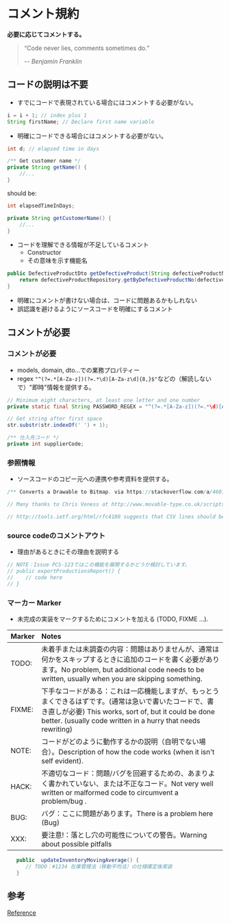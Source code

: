 # コメント規約

**必要に応じてコメントする。**
> “Code never lies, comments sometimes do.”
>
> -- <cite>Benjamin Franklin</cite>

## コードの説明は不要

- すでにコードで表現されている場合にはコメントする必要がない。

```java
i = i + 1; // index plus 1
String firstName; // Declare first name variable
```

- 明確にコードできる場合にはコメントする必要がない。

```java
int d; // elapsed time in days

/** Get customer name */
private String getName() {
    //...
}
```

should be:

```java
int elapsedTimeInDays;

private String getCustomerName() {
    //...
}
```

- コードを理解できる情報が不足しているコメント
  - Constructor
  - その意味を示す機能名

```java
public DefectiveProductDto getDefectiveProduct(String defectiveProductNo) {
    return defectiveProductRepository.getByDefectiveProductNo(defectiveProductNo);
}
```

- 明確にコメントが書けない場合は、コードに問題あるかもしれない
- 誤認識を避けるようにソースコードを明確にするコメント

## コメントが必要

### コメントが必要

- models, domain, dto...での業務プロパティー
- regex `"^(?=.*[A-Za-z])(?=.*\d)[A-Za-z\d]{8,}$"`などの（解読しないで）"即時"情報を提供する。

```java
// Minimum eight characters, at least one letter and one number
private static final String PASSWORD_REGEX = "^(?=.*[A-Za-z])(?=.*\d)[A-Za-z\d]{8,}$";

// Get string after first space
str.substr(str.indexOf(' ') + 1);

/** 仕入先コード */
private int supplierCode;
```

### 参照情報

- ソースコードのコピー元への連携や参考資料を提供する。

```java
/** Converts a Drawable to Bitmap. via https://stackoverflow.com/a/46018816/2219998. */

// Many thanks to Chris Veness at http://www.movable-type.co.uk/scripts/latlong.html for a great reference and examples.

// http://tools.ietf.org/html/rfc4180 suggests that CSV lines should be terminated by CRLF, hence the \r\n.
```

### source codeのコメントアウト

- 理由があるときにその理由を説明する

```java
// NOTE：Issue PCS-123ではこの機能を展開するかどうか検討しています。
// public exportProductionsReport() {
//    // code here
// }
```

### マーカー Marker

- 未完成の実装をマークするためにコメントを加える (TODO, FIXME ...).

| Marker |                                                            Notes                                                            |
| :----- | :-------------------------------------------------------------------------------------------------------------------------- |
| TODO:  | 未着手または未調査の内容：問題はありませんが、通常は何かをスキップするときに追加のコードを書く必要があります。No problem, but additional code needs to be written, usually when you are skipping something.     |
| FIXME: | 下手なコードがある：これは一応機能しますが、もっとうまくできるはずです。(通常は急いで書いたコードで、書き直しが必要) This works, sort of, but it could be done better. (usually code written in a hurry that needs rewriting)  |
| NOTE:  | コードがどのように動作するかの説明（自明でない場合）。Description of how the code works (when it isn't self evident).                                                             |
| HACK:  | 不適切なコード：問題/バグを回避するための、あまりよく書かれていない、または不正なコード。Not very well written or malformed code to circumvent a problem/bug .|
| BUG:   | バグ：ここに問題があります。There is a problem here (Bug)                                                                                               |
| XXX:   | 要注意!：落とし穴の可能性についての警告。Warning about possible pitfalls                                                                                   |

```java
   public  updateInventoryMovingAverage() {
      // TODO：#1234 在庫管理法（移動平均法）の仕様確定後実装
   }
```

## 参考

[Reference](https://stackoverflow.blog/2021/12/23/best-practices-for-writing-code-comments/)
